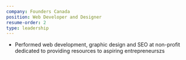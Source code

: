 ```yaml
---
company: Founders Canada
position: Web Developer and Designer
resume-order: 2
type: leadership
---
```

- Performed web development, graphic design and SEO at non-profit dedicated to providing resources to aspiring entrepreneurszs